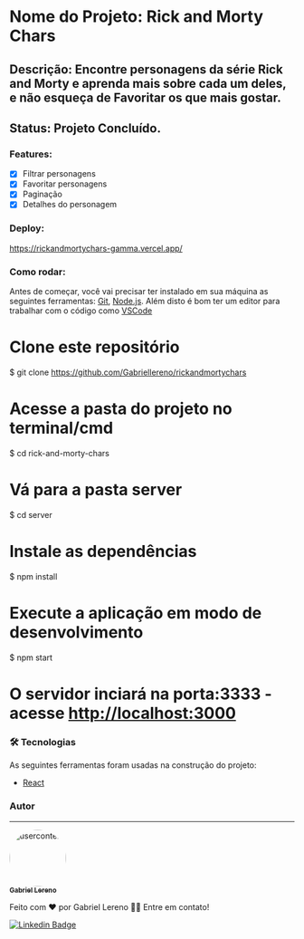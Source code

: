 # Nome do Projeto: Rick and Morty Chars

## Descrição: Encontre personagens da série Rick and Morty e aprenda mais sobre cada um deles, e não esqueça de Favoritar os que mais gostar.

## Status: Projeto Concluído.

### Features:

- [x] Filtrar personagens
- [x] Favoritar personagens
- [x] Paginação
- [x] Detalhes do personagem

### Deploy:

https://rickandmortychars-gamma.vercel.app/

### Como rodar:

Antes de começar, você vai precisar ter instalado em sua máquina as seguintes ferramentas:
[Git](https://git-scm.com), [Node.js](https://nodejs.org/en/).
Além disto é bom ter um editor para trabalhar com o código como [VSCode](https://code.visualstudio.com/)

# Clone este repositório

$ git clone <https://github.com/Gabriellereno/rickandmortychars>

# Acesse a pasta do projeto no terminal/cmd

$ cd rick-and-morty-chars

# Vá para a pasta server

$ cd server

# Instale as dependências

$ npm install

# Execute a aplicação em modo de desenvolvimento

$ npm start

# O servidor inciará na porta:3333 - acesse <http://localhost:3000>

### 🛠 Tecnologias

As seguintes ferramentas foram usadas na construção do projeto:

- [React](https://pt-br.reactjs.org/)

### Autor

---

<a href="https://www.linkedin.com/in/gabriel-zanella-lereno-490885230/">
 <img style="border-radius: 50%;" src="https://avatars.githubusercontent.com/u/99617585?v=4" width="100px;" alt="usercontent"/>
 <br />
 <sub><b>Gabriel Lereno</b></sub></a>

Feito com ❤️ por Gabriel Lereno 👋🏽 Entre em contato!

[![Linkedin Badge](https://img.shields.io/badge/-Gabriel-blue?style=flat-square&logo=Linkedin&logoColor=white&link=https://www.linkedin.com/in/gabriel-zanella-lereno-490885230/)](https://www.linkedin.com/in/gabriel-zanella-lereno-490885230/)
